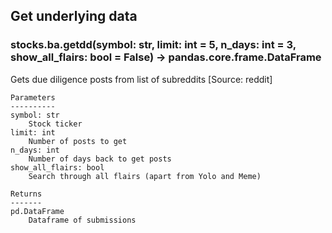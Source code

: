 ## Get underlying data 
### stocks.ba.getdd(symbol: str, limit: int = 5, n_days: int = 3, show_all_flairs: bool = False) -> pandas.core.frame.DataFrame

Gets due diligence posts from list of subreddits [Source: reddit]

    Parameters
    ----------
    symbol: str
        Stock ticker
    limit: int
        Number of posts to get
    n_days: int
        Number of days back to get posts
    show_all_flairs: bool
        Search through all flairs (apart from Yolo and Meme)

    Returns
    -------
    pd.DataFrame
        Dataframe of submissions
